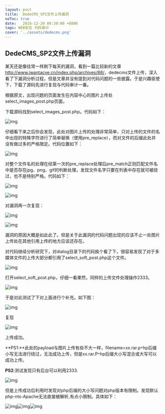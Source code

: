 ```yaml
---
layout: post
title:  DedeCMS_SP2文件上传漏洞
noToc: true
date:   2018-12-20 09:30:00 +0800
tags: WEB安全 代码审计
cover: '../assets/dedecms.png' 
---
```


## DedeCMS_SP2文件上传漏洞

某天还是像往常一样刷下每天的漏洞，看到一篇比较新的文章<http://www.iwantacve.cn/index.php/archives/88/>，dedecms文件上传，深入看了下漏洞分析过程，但是文章并没有提到对代码问题的一些披露。于是兴趣驱使下，下载了源码先进行复现与代码审计一番。

根据原文，出现问题的页面发生在内容中心的图片上传处select_images_post.php页面，

下载源码找到select_images_post.php。代码如下：

![img]({{site.baseurl}}/assets/images/dedecms/clip_image002.jpg)

仔细看下来之后你会发现，此处对图片上传的处理非常简单，只对上传的文件的名中出现的特殊字符进行了简单替换（使用pre_replace），而对文件的后缀此处并没有做过多的严格限定。代码位置如下：

![img]({{site.baseurl}}/assets/images/dedecms/clip_image004.png)

对整个文件名的处理在经第一次的pre_replace处理后pre_match正则匹配文件名中是否存在jpg、png、gif的判断处理，发现文件名字只要在列表中存在就可被绕过，也不是特别严格。代码如下：

![img]({{site.baseurl}}/assets/images/dedecms/clip_image006.jpg)

![img]({{site.baseurl}}/assets/images/dedecms/clip_image008.png)

对漏洞再一次复现：

![img]({{site.baseurl}}/assets/images/dedecms/clip_image010.png)

![img]({{site.baseurl}}/assets/images/dedecms/clip_image012.png)

漏洞的原因大概是如此此了。但是关于此漏洞的代码问题出现的应该不止一处图片上传处在其他引用上传的地方应该还存在。

对代码继续分析研究下，对dialog目录下的代码挨个看了下，很容易发现了对于多媒体文件的上传大部分都引用了select_soft_post.php这个文件。

![img]({{site.baseurl}}/assets/images/dedecms/clip_image013.png)

打开select_soft_post.php，仔细一看果然，同样的上传文件处理操作2333。

![img]({{site.baseurl}}/assets/images/dedecms/clip_image015.jpg)

于是对此测试了下对上面进行个补充。如下图：

![img]({{site.baseurl}}/assets/images/dedecms/clip_image017.png)

复现

![img]({{site.baseurl}}/assets/images/dedecms/clip_image019.png)

上传成功。

**PS1:**此处的payload与图片上传有些不大一样，filename=xx.rar.p`*`hp后缀小写无法进行绕过，无法成功上传，但是xx.rar.P`*`hp后缀大小写混合或大写可以成功上传。

**PS2**:测试发现只有后台可以利用2333.

![img]({{site.baseurl}}/assets/images/dedecms/clip_image021.png)

但是上传成功后利用时发现对php后缀的大小写问题对php版本有限制。发现默认php-nts-Apache无法直接被解析,有点小限制。具体如下：

![img]({{site.baseurl}}/assets/images/dedecms/clip_image023.png)![img]({{site.baseurl}}/assets/images/dedecms/clip_image025.png)![img]({{site.baseurl}}/assets/images/dedecms/clip_image027.png)